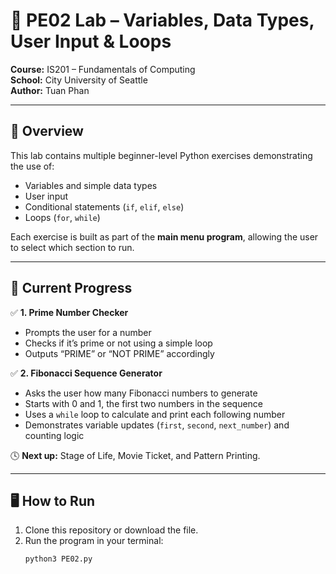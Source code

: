 # 🧮 PE02 Lab – Variables, Data Types, User Input & Loops

**Course:** IS201 – Fundamentals of Computing  
**School:** City University of Seattle  
**Author:** Tuan Phan  

---

## 📘 Overview
This lab contains multiple beginner-level Python exercises demonstrating the use of:
- Variables and simple data types  
- User input  
- Conditional statements (`if`, `elif`, `else`)  
- Loops (`for`, `while`)  

Each exercise is built as part of the **main menu program**, allowing the user to select which section to run.

---

## 🧠 Current Progress
✅ **1. Prime Number Checker**  
- Prompts the user for a number  
- Checks if it’s prime or not using a simple loop  
- Outputs “PRIME” or “NOT PRIME” accordingly  

✅ **2. Fibonacci Sequence Generator**  
- Asks the user how many Fibonacci numbers to generate  
- Starts with 0 and 1, the first two numbers in the sequence  
- Uses a `while` loop to calculate and print each following number  
- Demonstrates variable updates (`first`, `second`, `next_number`) and counting logic  

🕓 **Next up:** Stage of Life, Movie Ticket, and Pattern Printing.

---

## 🖥️ How to Run
1. Clone this repository or download the file.  
2. Run the program in your terminal:
   ```bash
   python3 PE02.py



